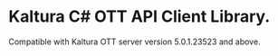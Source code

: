 # Kaltura C# OTT API Client Library.
Compatible with Kaltura OTT server version 5.0.1.23523 and above.
